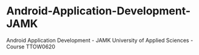 # Android-Application-Development-JAMK
Android Application Development - JAMK University of Applied Sciences - Course TTOW0620
